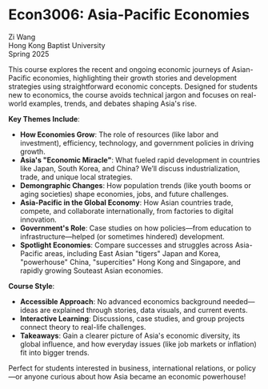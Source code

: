 # Econ3006: Asia-Pacific Economies
Zi Wang  
Hong Kong Baptist University  
Spring 2025

This course explores the recent and ongoing economic journeys of Asian-Pacific economies, highlighting their growth stories and development strategies using straightforward economic concepts. Designed for students new to economics, the course avoids technical jargon and focuses on real-world examples, trends, and debates shaping Asia's rise.

**Key Themes Include**:  
- **How Economies Grow**: The role of resources (like labor and investment), efficiency, technology, and government policies in driving growth.
- **Asia's "Economic Miracle"**: What fueled rapid development in countries like Japan, South Korea, and China? We’ll discuss industrialization, trade, and unique local strategies.
- **Demongraphic Changes**: How population trends (like youth booms or aging societies) shape economies, jobs, and future challenges.
- **Asia-Pacific in the Global Economy**: How Asian countries trade, compete, and collaborate internationally, from factories to digital innovation.
- **Government's Role**: Case studies on how policies—from education to infrastructure—helped (or sometimes hindered) development.
- **Spotlight Economies**: Compare successes and struggles across Asia-Pacific areas, including East Asian "tigers" Japan and Korea, "powerhouse" China, "supercities" Hong Kong and Singapore, and rapidly growing Souteast Asian economies.

**Course Style**:  
- **Accessible Approach**: No advanced economics background needed—ideas are explained through stories, data visuals, and current events.
- **Interactive Learning**: Discussions, case studies, and group projects connect theory to real-life challenges.
- **Takeaways**: Gain a clearer picture of Asia's economic diversity, its global influence, and how everyday issues (like job markets or inflation) fit into bigger trends.

Perfect for students interested in business, international relations, or policy—or anyone curious about how Asia became an economic powerhouse!
